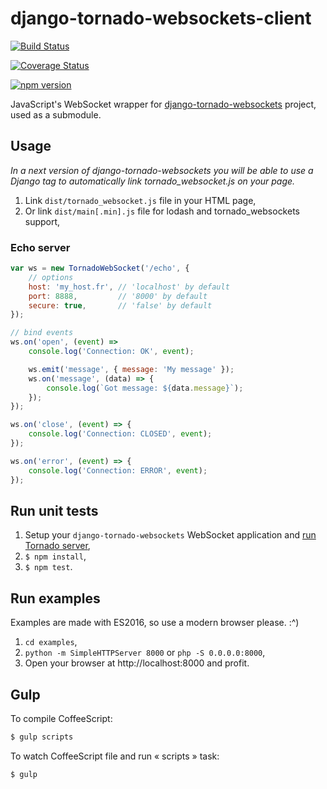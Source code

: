 # django-tornado-websockets-client

[![Build Status](https://travis-ci.org/Kocal/django-tornado-websockets-client.svg?branch=master)](https://travis-ci.org/Kocal/django-tornado-websockets-client)

[![Coverage Status](https://coveralls.io/repos/github/Kocal/django-tornado-websockets-client/badge.svg?branch=master)](https://coveralls.io/github/Kocal/django-tornado-websockets-client?branch=master)

[![npm version](https://badge.fury.io/js/django-tornado-websockets-client.svg)](https://badge.fury.io/js/django-tornado-websockets-client)

JavaScript's WebSocket wrapper for [django-tornado-websockets](https://github.com/Kocal/django-tornado-websockets) project, used as a submodule.

## Usage

*In a next version of django-tornado-websockets you will be able to use
a Django tag to automatically link tornado_websocket.js on your page.*

1. Link `dist/tornado_websocket.js` file in your HTML page,
2. Or link `dist/main[.min].js` file for lodash and tornado_websockets support,

### Echo server

```js
var ws = new TornadoWebSocket('/echo', {
    // options
    host: 'my_host.fr', // 'localhost' by default
    port: 8888,         // '8000' by default
    secure: true,       // 'false' by default
});

// bind events
ws.on('open', (event) =>
    console.log('Connection: OK', event);

    ws.emit('message', { message: 'My message' });
    ws.on('message', (data) => {
        console.log(`Got message: ${data.message}`);
    });
});

ws.on('close', (event) => {
    console.log('Connection: CLOSED', event);
});

ws.on('error', (event) => {
    console.log('Connection: ERROR', event);
});
```

## Run unit tests

1. Setup your `django-tornado-websockets` WebSocket application and [run Tornado server](http://django-tornado-websockets.readthedocs.io/en/stable/usage.html#run-tornado-server),
2. `$ npm install`,
3. `$ npm test`.

## Run examples

Examples are made with ES2016, so use a modern browser please. :^)

1. `cd examples`,
2. `python -m SimpleHTTPServer 8000` or `php -S 0.0.0.0:8000`,
3. Open your browser at http://localhost:8000 and profit.

## Gulp

To compile CoffeeScript:
```bash
$ gulp scripts
```

To watch CoffeeScript file and run « scripts » task:
```bash
$ gulp
```
 
